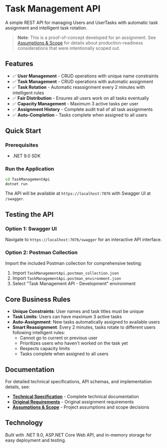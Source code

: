 # Task Management API

A simple REST API for managing Users and UserTasks with automatic task assignment and intelligent task rotation.

> **Note**: This is a proof-of-concept developed for an assignment. See [Assumptions & Scope](ASSUMPTIONS.md) for details about production-readiness considerations that were intentionally scoped out.

## Features

- ✅ **User Management** - CRUD operations with unique name constraints
- ✅ **Task Management** - CRUD operations with automatic assignment
- ✅ **Task Rotation** - Automatic reassignment every 2 minutes with intelligent rules
- ✅ **Fair Distribution** - Ensures all users work on all tasks eventually  
- ✅ **Capacity Management** - Maximum 3 active tasks per user
- ✅ **Assignment History** - Complete audit trail of all task assignments
- ✅ **Auto-Completion** - Tasks complete when assigned to all users

## Quick Start

### Prerequisites
- .NET 9.0 SDK

### Run the Application
```bash
cd TaskManagementApi
dotnet run
```

The API will be available at `https://localhost:7076` with Swagger UI at `/swagger`.


## Testing the API

### Option 1: Swagger UI
Navigate to `https://localhost:7076/swagger` for an interactive API interface.

### Option 2: Postman Collection
Import the included Postman collection for comprehensive testing:
1. Import `TaskManagementApi.postman_collection.json`
2. Import `TaskManagementApi.postman_environment.json`
3. Select "Task Management API - Development" environment

## Core Business Rules

- **Unique Constraints**: User names and task titles must be unique
- **Task Limits**: Users can have maximum 3 active tasks
- **Auto-Assignment**: New tasks automatically assigned to available users
- **Smart Reassignment**: Every 2 minutes, tasks rotate to different users following intelligent rules:
  - Cannot go to current or previous user
  - Prioritizes users who haven't worked on the task yet
  - Respects capacity limits
  - Tasks complete when assigned to all users

## Documentation

For detailed technical specifications, API schemas, and implementation details, see:
- **[Technical Specification](TECHNICAL-SPECIFICATION.md)** - Complete technical documentation
- **[Original Requirements](original-requirements.md)** - Original assignment requirements
- **[Assumptions & Scope](ASSUMPTIONS.md)** - Project assumptions and scope decisions

## Technology

Built with .NET 9.0, ASP.NET Core Web API, and in-memory storage for easy deployment and testing.

